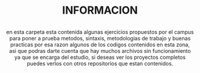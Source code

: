 <h1 align="center">INFORMACION</h1>

<img align="center" scr="https://github.com/JuanDavidEscalanteCastaneda-Campus/repository_study_backend/blob/main/backend.png?raw=true">

<p align="center">en esta carpeta esta contenida algunas ejercicios propuestos por el campus para poner a prueba metodos, sintaxis, metodologias de trabajo y buenas practicas por esa  razon algunos de los codigos contenidos en esta zona, asi que podras darte cuenta que hay muchos archivos sin funcionamiento ya que se encarga del estudio, si deseas ver los proyectos completos puedes verlos con otros repositorios que estan contenidos.</p>
